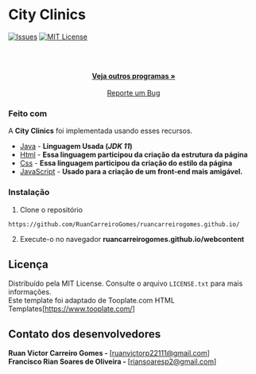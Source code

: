 # City Clinics

<!-- PROJECT SHIELDS -->
[![Issues][issues-shield]][issues-url]
[![MIT License][license-shield]][license-url]

<!-- PROJECT LOGO -->
<br />
<p align="center">
    <br />
    <a href="https://github.com/RuanCarreiroGomes"><strong>Veja outros programas »</strong></a>
    <br />
    <br />
    <a href="https://github.com/RuanCarreiroGomes/ruancarreirogomes.github.io/issues">Reporte um Bug</a>
  </p>
</p>

### Feito com

A <strong>City Clinics</strong> foi implementada usando esses recursos.

* [Java](https://www.oracle.com/java/) - <strong>Linguagem Usada (*JDK 11*)</strong>
* [Html](https://www.w3.org/TR/html52/) - <strong>Essa linguagem participou da criação da estrutura da página</strong>
* [Css](https://www.w3c.br/divulgacao/guiasreferencia/css2/) - <strong>Essa linguagem participou da criação do estilo da página</strong>
* [JavaScript](https://developer.mozilla.org/pt-BR/docs/Web/JavaScript) - <strong>Usado para a criação de um front-end mais amigável.</strong>


### Instalação

1. Clone o repositório
```sh
https://github.com/RuanCarreiroGomes/ruancarreirogomes.github.io/
```
2. Execute-o no navegador <strong>ruancarreirogomes.github.io/webcontent</strong>


<!-- LICENSE -->
## Licença

Distribuído pela MIT License. Consulte o arquivo `LICENSE.txt` para mais informações.<br>
Este template foi adaptado de Tooplate.com HTML Templates[https://www.tooplate.com/]

<!-- CONTACT -->
## Contato dos desenvolvedores

<strong>Ruan Victor Carreiro Gomes - </strong> [ruanvictorp22111@gmail.com] <br>
<strong>Francisco Rian Soares de Oliveira - </strong> [riansoaresp2@gmail.com]

<!-- MARKDOWN LINKS & IMAGES -->
[issues-shield]: https://img.shields.io/github/issues/othneildrew/Best-README-Template.svg?style=flat-square
[issues-url]: https://github.com/NICKNAME_DO_SEU_GITHUB/NOME_DESSE_REPOSITORIO/issues
[license-shield]: https://img.shields.io/github/license/othneildrew/Best-README-Template.svg?style=flat-square
[license-url]: https://github.com/NICKNAME_DO_SEU_GITHUB/NOME_DESSE_REPOSITORIO/blob/master/LICENSE.txt
[linkedin-shield]: https://img.shields.io/badge/-LinkedIn-black.svg?style=flat-square&logo=linkedin&colorB=555
[linkedin-url]: URL_DO_SEU_LINKEDIN_AQUI
